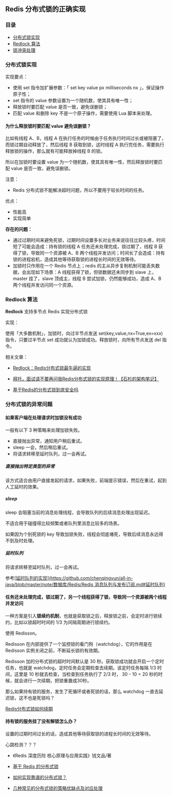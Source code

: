 ## Redis 分布式锁的正确实现

### 目录

- [分布式锁实现](#分布式锁实现)
- [Redlock 算法](#redlock-算法)
- [锁冲突处理](#锁冲突处理)



### 分布式锁实现

实现要点：

- 使用 set 指令加扩展参数：「 set key value px milliseconds nx 」，保证操作原子性；
- set 指令的 value 参数设置为一个随机数，使其具有唯一性；
- 释放锁时要匹配 value 是否一致，避免误删锁；
- 匹配 value 和删除 key 不是一个原子操作，需要使用 Lua 脚本来处理。



#### 为什么释放锁时要匹配 value 避免误删锁？

比如有线程 A、B，线程 A 在执行任务的时候由于任务执行时间过长或被阻塞了，而锁过期自动释放了，然后线程 B 获取到锁，这时线程 A 执行完任务，需要执行释放锁的操作，那么就有可能释放掉线程 B 的锁。

所以在加锁时要设置 value 为一个随机数，使其具有唯一性，然后释放锁时要匹配 value 是否一致，避免误删锁。





注意：

- Redis 分布式锁不能解决超时问题，所以不要用于较长时间的任务。



优点：

- 性能高
- 实现简单



**存在的问题：**

- 通过过期时间来避免死锁，过期时间设置多长对业务来说往往比较头疼，时间短了可能会造成：持有锁的线程 A 任务还未处理完成，锁过期了，线程 B 获得了锁，导致同一个资源被 A、B 两个线程并发访问；时间长了会造成：持有锁的进程宕机，造成其他等待获取锁的进程长时间的无效等待。
- 加锁时只作用在一个 Redis 节点上；redis 的主从异步复制机制可能丢失数据，会出现如下场景：A 线程获得了锁，但锁数据还未同步到 slave 上，master 挂了，slave 顶成主，线程 B 尝试加锁，仍然能够成功，造成 A、B 两个线程并发访问同一个资源。



### Redlock 算法

**Redlock** 支持多节点 Redis 实现分布式锁


实现：

使用「大多数机制」，加锁时，向过半节点发送 set(key,value,nx=True,ex=xxx)指令，只要过半节点 set 成功就认为加锁成功。释放锁时，向所有节点发送 del 指令。

相关文章：


- [Redlock：Redis分布式锁最牛逼的实现](https://mp.weixin.qq.com/s?__biz=MzU5ODUwNzY1Nw==&mid=2247484155&idx=1&sn=0c73f45f2f641ba0bf4399f57170ac9b&chksm=fe426b1dc935e20b34b9c2c26662b24229d196a46535c74a209572b6c3e9680dde09c91e065d&mpshare=1&scene=24&srcid=1201hrhwRdKz7B4Id9UXTYc2#rd)

- [拜托，面试请不要再问我Redis分布式锁的实现原理！【石杉的架构笔记】](https://juejin.im/post/5bf3f15851882526a643e207#comment)

- [基于Redis的分布式锁到底安全吗](http://zhangtielei.com/posts/blog-redlock-reasoning.html)




###  分布式锁的异常问题


#### 如果客户端在处理请求时加锁没有成功

一般有以下 3 种策略来处理加锁失败。

- 直接抛出异常，通知用户稍后重试。
- sleep 一会，然后稍后重试。
- 将请求转移至延时队列，过一会再试。



#####  直接抛出特定类型的异常

该方式适合由用户直接发起的请求，如果失败，前端提示错误，然后在重试，起到人工延时的效果。



##### sleep

sleep 会阻塞当前的消息处理线程，会导致队列的后续消息处理出现延迟。

不适合用于碰撞得比较频繁或者队列里消息比较多的场景。

如果因为个别死锁的 key 导致加锁失败，线程会彻底堵死，导致后续消息永远得不到及时处理。



##### 延时队列

将请求转移至延时队列，过一会再试。

参考[[延时队列的实现](https://github.com/chenqingyun/all-in-java/blob/master/note/数据库/Redis/Redis 消息队列与发布订阅.md#延时队列)](https://github.com/chenqingyun/all-in-java/blob/master/note/%E6%95%B0%E6%8D%AE%E5%BA%93/Redis/Redis%20%E6%B6%88%E6%81%AF%E9%98%9F%E5%88%97%E4%B8%8E%E5%8F%91%E5%B8%83%E8%AE%A2%E9%98%85.md#%E5%BB%B6%E6%97%B6%E9%98%9F%E5%88%97)



#### 任务还未处理完成，锁过期了，另一个线程获得了锁，导致同一个资源被两个线程并发访问

一种方案是引入**锁续约机制**，也就是获取锁之后，释放锁之前，会定时进行锁续约，比如以锁超时时间的 1/3 为间隔周期进行锁续约。

使用 Redisson。

Redisson 在内部提供了一个监控锁的看门狗（watchdog），它的作用是在 Redisson 实例关闭之前，不断延长锁的有效期。

Redisson 加的分布式锁的超时时间默认是 30 秒。获取锁成功就会开启一个定时任务，也就是 watchdog，定时任务会定期检查去续期。该定时任务每隔 1/3 时间，这里是 10 秒就去检查，当检查到任务执行了 2/3 时， 30 - 10 = 20 秒的时候，就会进行一次续期，把锁重置成30秒。



那么如果持有锁的服务，发生了死循环或者死锁的话，那么 watchdog 一直去延迟锁，这不也是死锁吗？



[Redis分布式锁如何续期](https://juejin.im/post/5d122f516fb9a07ed911d08c?utm_source=gold_browser_extension#comment)



#### 持有锁的服务挂了没有解锁怎么办？

设置的过期时间过长的话，造成其他等待获取锁的进程长时间的无效等待。

心跳检测？？？





- 《Redis 深度历险 核心原理与应用实践》钱文品/著

- [基于 Redis 的分布式锁](https://crossoverjie.top/2018/03/29/distributed-lock/distributed-lock-redis/)

- [如何实现靠谱的分布式锁？](https://www.infoq.cn/article/how-to-implement-distributed-lock)

- [几种常见的分布式锁的策略优缺点及对应处理](https://www.pomelolee.com/1787.html)